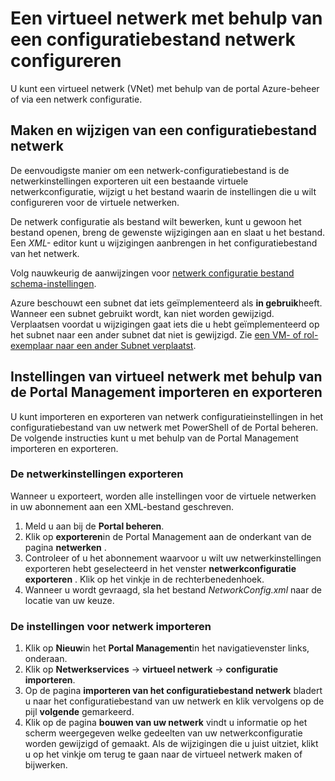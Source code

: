 <properties 
    pageTitle="Een virtueel netwerk met behulp van een configuratiebestand netwerk configureren" 
    description="Instructies voor het exporteren en importeren van een configuratiebestand netwerk de Azure Management Portal maken of wijzigen van virtuele netwerken. " 
    services="virtual-network" 
    documentationCenter="" 
    authors="jimdial" 
    manager="carmonm" 
    editor="tysonn"/>

<tags
    ms.service="virtual-network"
    ms.devlang="na"
    ms.topic="article"
    ms.tgt_pltfrm="na"
    ms.workload="infrastructure-services" 
    ms.date="03/15/2016"
    ms.author="jdial"/>

# <a name="configure-a-virtual-network-using-a-network-configuration-file"></a>Een virtueel netwerk met behulp van een configuratiebestand netwerk configureren

U kunt een virtueel netwerk (VNet) met behulp van de portal Azure-beheer of via een netwerk configuratie.

## <a name="creating-and-modifying-a-network-configuration-file"></a>Maken en wijzigen van een configuratiebestand netwerk 
De eenvoudigste manier om een netwerk-configuratiebestand is de netwerkinstellingen exporteren uit een bestaande virtuele netwerkconfiguratie, wijzigt u het bestand waarin de instellingen die u wilt configureren voor de virtuele netwerken.

De netwerk configuratie als bestand wilt bewerken, kunt u gewoon het bestand openen, breng de gewenste wijzigingen aan en slaat u het bestand. Een *XML-* editor kunt u wijzigingen aanbrengen in het configuratiebestand van het netwerk. 

Volg nauwkeurig de aanwijzingen voor [netwerk configuratie bestand schema-instellingen](https://msdn.microsoft.com/library/azure/jj157100.aspx). 

Azure beschouwt een subnet dat iets geïmplementeerd als **in gebruik**heeft. Wanneer een subnet gebruikt wordt, kan niet worden gewijzigd. Verplaatsen voordat u wijzigingen gaat iets die u hebt geïmplementeerd op het subnet naar een ander subnet dat niet is gewijzigd.   Zie [een VM- of rol-exemplaar naar een ander Subnet verplaatst](virtual-networks-move-vm-role-to-subnet.md).

## <a name="export-and-import-virtual-network-settings-using-the-management-portal"></a>Instellingen van virtueel netwerk met behulp van de Portal Management importeren en exporteren  
U kunt importeren en exporteren van netwerk configuratieinstellingen in het configuratiebestand van uw netwerk met PowerShell of de Portal beheren. De volgende instructies kunt u met behulp van de Portal Management importeren en exporteren. 

### <a name="to-export-your-network-settings"></a>De netwerkinstellingen exporteren
Wanneer u exporteert, worden alle instellingen voor de virtuele netwerken in uw abonnement aan een XML-bestand geschreven. 

1. Meld u aan bij de **Portal beheren**.
2. Klik op **exporteren**in de Portal Management aan de onderkant van de pagina **netwerken** . 
3. Controleer of u het abonnement waarvoor u wilt uw netwerkinstellingen exporteren hebt geselecteerd in het venster **netwerkconfiguratie exporteren** . Klik op het vinkje in de rechterbenedenhoek. 
4. Wanneer u wordt gevraagd, sla het bestand *NetworkConfig.xml* naar de locatie van uw keuze.


### <a name="to-import-your-network-settings"></a>De instellingen voor netwerk importeren

1. Klik op **Nieuw**in het **Portal Management**in het navigatievenster links, onderaan.
2. Klik op **Netwerkservices** -> **virtueel netwerk** -> **configuratie importeren**.
3. Op de pagina **importeren van het configuratiebestand netwerk** bladert u naar het configuratiebestand van uw netwerk en klik vervolgens op de pijl **volgende** gemarkeerd.
4. Klik op de pagina **bouwen van uw netwerk** vindt u informatie op het scherm weergegeven welke gedeelten van uw netwerkconfiguratie worden gewijzigd of gemaakt. Als de wijzigingen die u juist uitziet, klikt u op het vinkje om terug te gaan naar de virtueel netwerk maken of bijwerken. 